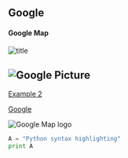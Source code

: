 ## Google
#### Google Map

![title]() 

## ![Google Picture]() 

[Example 2](https://github.com/cnhuijiang/Example-1/blob/master/Example-2)

[Google](https://www.google.com)

![Google Map logo](https://encrypted-tbn0.gstatic.com/images?q=tbn:ANd9GcQVMeNOV8xfxYQ6DxnOsVvNH7UfEuNxHVOvThiFiDkHFdYkRtcKVw)

```python
A = "Python syntax highlighting"
print A
```
